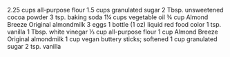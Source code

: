 2.25 cups all-purpose flour
1.5 cups granulated sugar
2 Tbsp. unsweetened cocoa powder
3 tsp. baking soda
1¼ cups vegetable oil
¾ cup Almond Breeze Original almondmilk
3 eggs
1 bottle (1 oz) liquid red food color
1 tsp. vanilla
1 Tbsp. white vinegar
⅓ cup all-purpose flour
1 cup Almond Breeze Original almondmilk
1 cup vegan buttery sticks; softened
1 cup granulated sugar
2 tsp. vanilla
